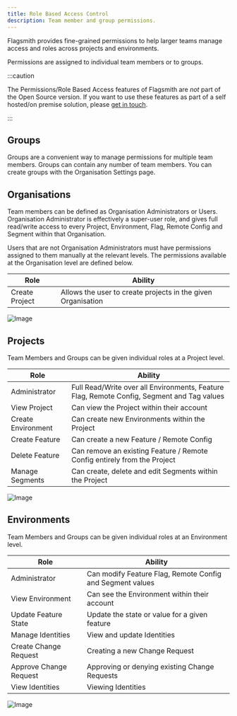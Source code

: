 ```yaml
---
title: Role Based Access Control
description: Team member and group permissions.
---
```


Flagsmith provides fine-grained permissions to help larger teams manage access and roles across projects and
environments.

Permissions are assigned to individual team members or to groups.

:::caution

The Permissions/Role Based Access features of Flagsmith are _not_ part of the Open Source version. If you want to use
these features as part of a self hosted/on premise solution, please [get in touch](https://flagsmith.com/contact-us/).

:::

## Groups

Groups are a convenient way to manage permissions for multiple team members. Groups can contain any number of team
members. You can create groups with the Organisation Settings page.

## Organisations

Team members can be defined as Organisation Administrators or Users. Organisation Administrator is effectively a
super-user role, and gives full read/write access to every Project, Environment, Flag, Remote Config and Segment within
that Organisation.

Users that are not Organisation Administrators must have permissions assigned to them manually at the relevant levels.
The permissions available at the Organisation level are defined below.

| **Role**       | **Ability**                                                  |
| -------------- | ------------------------------------------------------------ |
| Create Project | Allows the user to create projects in the given Organisation |

![Image](/img/organisation-permissions.png)

## Projects

Team Members and Groups can be given individual roles at a Project level.

| **Role**           | **Ability**                                                                                |
| ------------------ | ------------------------------------------------------------------------------------------ |
| Administrator      | Full Read/Write over all Environments, Feature Flag, Remote Config, Segment and Tag values |
| View Project       | Can view the Project within their account                                                  |
| Create Environment | Can create new Environments within the Project                                             |
| Create Feature     | Can create a new Feature / Remote Config                                                   |
| Delete Feature     | Can remove an existing Feature / Remote Config entirely from the Project                   |
| Manage Segments    | Can create, delete and edit Segments within the Project                                    |

![Image](/img/project-permissions.png)

## Environments

Team Members and Groups can be given individual roles at an Environment level.

| **Role**               | **Ability**                                               |
| ---------------------- | --------------------------------------------------------- |
| Administrator          | Can modify Feature Flag, Remote Config and Segment values |
| View Environment       | Can see the Environment within their account              |
| Update Feature State   | Update the state or value for a given feature             |
| Manage Identities      | View and update Identities                                |
| Create Change Request  | Creating a new Change Request                             |
| Approve Change Request | Approving or denying existing Change Requests             |
| View Identities        | Viewing Identities                                        |

![Image](/img/environment-permissions.png)
